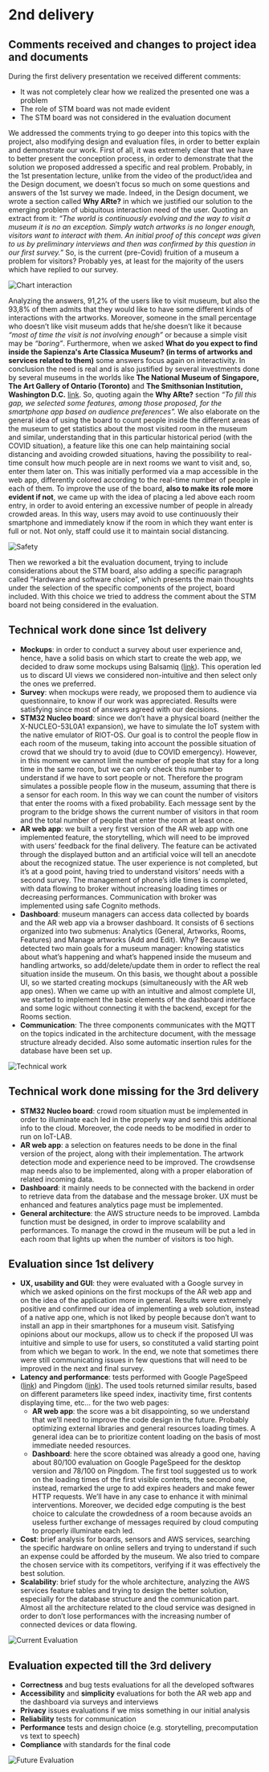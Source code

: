 # 2nd delivery

## Comments received and changes to project idea and documents
During the first delivery presentation we received different comments:

- It was not completely clear how we realized the presented one was a problem
- The role of STM board was not made evident 
- The STM board was not considered in the evaluation document

We addressed the comments trying to go deeper into this topics with the project, also modifying design and evaluation files, in order to better explain and demonstrate our work. First of all, it was extremely clear that we have to better present the conception process, in order to demonstrate that the solution we proposed addressed a specific and real problem. Probably, in the 1st presentation lecture, unlike from the video of the product/idea and the Design document, we doesn’t focus so much on some questions and answers of the 1st survey we made. Indeed, in the Design document, we wrote a section called **Why ARte?** in which we justified our solution to the emerging problem of ubiquitous interaction need of the user. Quoting an extract from it: *“The world is continuously evolving and the way to visit a museum it is no an exception. Simply watch artworks is no longer enough, visitors want to interact with them. An initial proof of this concept was given to us by preliminary interviews and then was confirmed by this question in our first survey.”*
So, is the current (pre-Covid) fruition of a museum a problem for visitors? Probably yes, at least for the majority of the users which have replied to our survey. 

![Chart interaction](/img/chart_interaction.png)

Analyzing the answers, 91,2% of the users like to visit museum, but also the 93,8% of them admits that they would like to have some different kinds of interactions with the artworks. Moreover, someone in the small percentage who doesn’t like visit museum adds that he/she doesn’t like it because *“most of time the visit is not involving enough”* or because a simple visit may be *“boring”*. Furthermore, when we asked **What do you expect to find inside the Sapienza's Arte Classica Museum? (in terms of artworks and services related to them)** some answers focus again on interactivity. In conclusion the need is real and is also justified by several investments done by several museums in the worlds like **The National Museum of Singapore, The Art Gallery of Ontario (Toronto)** and **The Smithsonian Institution, Washington D.C.** [link](https://www.museumnext.com/article/how-museums-are-using-augmented-reality/). So, quoting again the **Why ARte?** section *“To fill this gap, we selected some features, among those proposed, for the smartphone app based on audience preferences”.* 
We also elaborate on the general idea of using the board to count people inside the different areas of the museum to get statistics about the most visited room in the museum and similar, understanding that in this particular historical period (with the COVID situation), a feature like this one can help maintaining social distancing and avoiding crowded situations, having the possibility to real-time consult how much people are in next rooms we want to visit and, so, enter them later on. This was initially performed via a map accessible in the web app, differently colored according to the real-time number of people in each of them. To improve the use of the board, **also to make its role more evident if not**, we came up with the idea of placing a led above each room entry, in order to avoid entering an excessive number of people in already crowded areas. In this way, users may avoid to use continuously their smartphone and immediately know if the room in which they want enter is full or not. Not only, staff could use it to maintain social distancing. 

![Safety](/img/safety.png)

Then we reworked a bit the evaluation document, trying to include considerations about the STM board, also adding a specific paragraph called “Hardware and software choice”, which presents the main thoughts under the selection of the specific components of the project, board included. With this choice we tried to address the comment about the STM board not being considered in the evaluation.

## Technical work done since 1st delivery
- **Mockups**: in order to conduct a survey about user experience and, hence, have a solid basis on which start to create the web app, we decided to draw some mockups using Balsamiq ([link](https://balsamiq.com/)). This operation led us to discard UI views we considered non-intuitive and then select only the ones we preferred. 
- **Survey**: when mockups were ready, we proposed them to audience via questionnaire, to know if our work was appreciated. Results were satisfying since most of answers agreed with our decisions.
- **STM32 Nucleo board**: since we don’t have a physical board (neither the X-NUCLEO-53L0A1 expansion), we have to simulate the IoT system with the native emulator of RIOT-OS. Our goal is to control the people flow in each room of the museum, taking into account the possible situation of crowd that we should try to avoid (due to COVID emergency). However, in this moment we cannot limit the number of people that stay for a long time in the same room, but we can only check this number to understand if we have to sort people or not. Therefore the program simulates a possible people flow in the museum, assuming that there is a sensor for each room. In this way we can count the number of visitors that enter the rooms with a fixed probability. Each message sent by the program to the bridge shows the current number of visitors in that room and the total number of people that enter the room at least once.
- **AR web app**: we built a very first version of the AR web app with one implemented feature, the storytelling, which will need to be improved with users’ feedback for the final delivery. The feature can be activated through the displayed button and an artificial voice will tell an anecdote about the recognized statue. The user experience is not completed, but it’s at a good point, having tried to understand visitors’ needs with a second survey. The management of phone’s idle times is completed, with data flowing to broker without increasing loading times or decreasing performances. Communication with broker was implemented using safe Cognito methods.
- **Dashboard**: museum managers can access data collected by boards and the AR web app via a browser dashboard. It consists of 6 sections organized into two submenus: Analytics (General, Artworks, Rooms, Features) and Manage artworks (Add and Edit). Why? Because we detected two main goals for a museum manager: knowing statistics about what’s happening and what’s happened inside the museum and handling artworks, so add/delete/update them in order to reflect the real situation inside the museum. On this basis, we thought about a possible UI, so we started creating mockups (simultaneously with the AR web app ones). When we came up with an intuitive and almost complete UI, we started to implement the basic elements of the dashboard interface and some logic without connecting it with the backend, except for the Rooms section.
- **Communication**: The three components communicates with the MQTT on the topics indicated in the architecture document, with the message structure already decided. Also some automatic insertion rules for the database have been set up.

![Technical work](/img/tech.png)

## Technical work done missing for the 3rd delivery
- **STM32 Nucleo board**: crowd room situation must be implemented in order to illuminate each led in the properly way and send this additional info to the cloud. Moreover, the code needs to be modified in order to run on IoT-LAB.
- **AR web app**: a selection on features needs to be done in the final version of the project, along with their implementation. The artwork detection mode and experience need to be improved. The crowdsense map needs also to be implemented, along with a proper elaboration of related incoming data.
- **Dashboard**: it mainly needs to be connected with the backend in order to retrieve data from the database and the message broker. UX must be enhanced and features analytics page must be implemented.
- **General architecture**: the AWS structure needs to be improved. Lambda function must be designed, in order to improve scalability and performances. To manage the crowd in the museum will be put a led in each room that lights up when the number of visitors is too high.

## Evaluation since 1st delivery
- **UX, usability and GUI**: they were evaluated with a Google survey in which we asked opinions on the first mockups of the AR web app and on the idea of the application more in general. Results were extremely positive and confirmed our idea of implementing a web solution, instead of a native app one, which is not liked by people because don’t want to install an app in their smartphones for a museum visit. Satisfying opinions about our mockups,  allow us to check if the proposed UI was intuitive and simple to use for users, so constituted a valid starting point from which we began to work. In the end, we note that sometimes there were still communicating issues in few questions that will need to be improved in the next and final survey.
- **Latency and performance**: tests performed with Google PageSpeed ([link](https://developers.google.com/speed/pagespeed/insights/?hl=IT)) and Pingdom ([link](https://tools.pingdom.com/)). The used tools returned similar results, based on different parameters like speed index, inactivity time, first contents displaying time, etc... for the two web pages:
  - **AR web app**: the score was a bit disappointing, so we understand that we’ll need to improve the code design in the future. Probably optimizing external libraries and general resources loading times. A general idea can be to prioritize content loading on the basis of most immediate needed resources.
  - **Dashboard**: here the score obtained was already a good one, having about 80/100 evaluation on Google PageSpeed for the desktop version and 78/100 on Pingdom. The first tool suggested us to work on the loading times of the first visible contents, the second one, instead, remarked the urge to add expires headers and make fewer HTTP requests. We’ll have in any case to enhance it with minimal interventions. Moreover, we decided edge computing is the best choice to calculate the crowdedness of a room because avoids an useless further exchange of messages required by cloud computing to properly illuminate each led.
- **Cost**: brief analysis for boards, sensors and AWS services, searching the specific hardware on online sellers and trying to understand if such an expense could be afforded by the museum. We also tried to compare the chosen service with its competitors, verifying if it was effectively the best solution.
- **Scalability**: brief study for the whole architecture, analyzing the AWS services feature tables and trying to design the better solution, especially for the database structure and the communication part. Almost all the architecture related to the cloud service was designed in order to don’t lose performances with the increasing number of connected devices or data flowing. 

![Current Evaluation](/img/technology_evaluation_2.png)

## Evaluation expected till the 3rd delivery
- **Correctness** and bug tests evaluations for all the developed softwares
- **Accessibility** and **simplicity** evaluations for both the AR web app and the dashboard via surveys and interviews
- **Privacy** issues evaluations if we miss something in our initial analysis
- **Reliability** tests for communication
- **Performance** tests and design choice (e.g. storytelling, precomputation vs text to speech)
- **Compliance** with standards for the final code

![Future Evaluation](/img/technology_evaluation_3.png)
